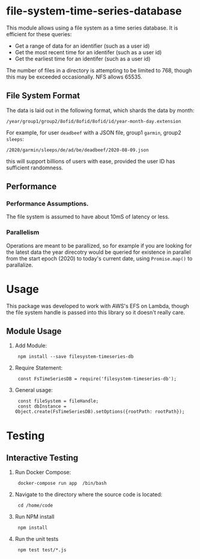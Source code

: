 # file-system-time-series-database
This module allows using a file system as a time series database.  It is efficient
for these queries:

* Get a range of data for an identifier (such as a user id)
* Get the most recent time for an identifer (such as a user id)
* Get the earliest time for an identifer (such as a user id)

The number of files in a directory is attempting to be limited to 768,
though this may be exceeded occasionally.  NFS allows 65535.

## File System Format
The data is laid out in the following format, which shards the data
by month:

    /year/group1/group2/8ofid/8ofid/8ofid/id/year-month-day.extension

For example, for user `deadbeef` with a JSON file, group1 `garmin`,
group2 `sleeps`:

    /2020/garmin/sleeps/de/ad/be/deadbeef/2020-08-09.json

this will support billions of users with ease, provided the user ID
has sufficient randomness.

## Performance
### Performance Assumptions.
The file system is assumed to have about 10mS of latency or less.

### Parallelism
Operations are meant to be parallized, so for example if you are looking
for the latest data the year direcotry would be queried for existence
in parallel from the start epoch (2020) to today's current date, using
`Promise.map()` to parallalize.


# Usage
This package was developed to work with AWS's EFS on Lambda, though the file system 
handle is passed into this library so it doesn't really care.

## Module Usage

1. Add Module:

        npm install --save filesystem-timeseries-db

1. Require Statement:

        const FsTimeSeriesDB = require('filesystem-timeseries-db');

1. General usage:

        const fileSystem = fileHandle;
        const dbInstance = Object.create(FsTimeSeriesDB).setOptions({rootPath: rootPath});


# Testing
## Interactive Testing
1. Run Docker Compose:

        docker-compose run app  /bin/bash

1. Navigate to the directory where the source code is located:

        cd /home/code       

1. Run NPM install

        npm install
        
1. Run the unit tests

        npm test test/*.js


